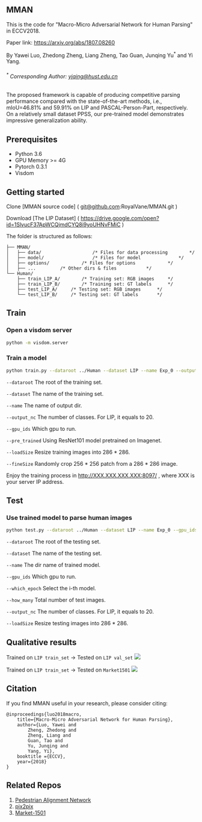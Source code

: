 
## MMAN
This is the code for "Macro-Micro Adversarial Network for Human Parsing" in ECCV2018.

Paper link: https://arxiv.org/abs/1807.08260

By Yawei Luo, Zhedong Zheng, Liang Zheng, Tao Guan, Junqing Yu<sup>*</sup> and Yi Yang. 
###### <sup>*</sup> Corresponding Author: <yjqing@hust.edu.cn>

The proposed framework is capable of producing competitive parsing performance compared with the state-of-the-art methods, i.e., mIoU=46.81% and 59.91% on LIP and
PASCAL-Person-Part, respectively. On a relatively small dataset PPSS, our pre-trained model demonstrates impressive generalization ability.


## Prerequisites
- Python 3.6
- GPU Memory >= 4G
- Pytorch 0.3.1
- Visdom


## Getting started
Clone 		[MMAN source code]	( git@github.com:RoyalVane/MMAN.git )

Download 	[The LIP Dataset]	( https://drive.google.com/open?id=1SlvucF37ApWCQjmdCYQ8i9yoUHNvFMiC )

The folder is structured as follows:
```
├── MMAN/
│   ├── data/                 	/* Files for data processing  		*/
│   ├── model/                 	/* Files for model    			*/
│   ├── options/          	/* Files for options    		*/
│   ├── ...			/* Other dirs & files 			*/
└── Human/
    ├── train_LIP_A/		/* Training set: RGB images		*/
    ├── train_LIP_B/		/* Training set: GT labels		*/
    ├── test_LIP_A/		/* Testing set: RGB images		*/
    └── test_LIP_B/		/* Testing set: GT labels		*/
```


## Train
### Open a visdom server
```bash
python -m visdom.server
```

### Train a model
```bash
python train.py --dataroot ../Human --dataset LIP --name Exp_0 --output_nc 20 --gpu_ids 0 --pre_trained --loadSize 286 --fineSize 256
```
`--dataroot` The root of the training set.

`--dataset` The name of the training set.

`--name` The name of output dir. 

`--output_nc` The number of classes. For LIP, it equals to 20. 

`--gpu_ids` Which gpu to run.

`--pre_trained` Using ResNet101 model pretrained on Imagenet.

`--loadSize` Resize training images into 286 * 286.

`--fineSize` Randomly crop 256 * 256 patch from a 286 * 286 image.

Enjoy the training process in http://XXX.XXX.XXX.XXX:8097/ , where XXX is your server IP address.


## Test
### Use trained model to parse human images
```bash
python test.py --dataroot ../Human --dataset LIP --name Exp_0 --gpu_ids 0 --which_epoch 30 --how_many 10000 --output_nc 20 --loadSize 286
```
`--dataroot` The root of the testing set.

`--dataset` The name of the testing set.

`--name` The dir name of trained model.

`--gpu_ids` Which gpu to run.

`--which_epoch` Select the i-th model.

`--how_many` Total number of test images.

`--output_nc` The number of classes. For LIP, it equals to 20. 

`--loadSize` Resize testing images into 286 * 286.


## Qualitative results
Trained on ``LIP train_set`` -> Tested on ``LIP val_set``
![](https://github.com/RoyalVane/MMAN/blob/master/jpg/LIP.JPG)

Trained on ``LIP train_set`` -> Tested on ``Market1501``
![](https://github.com/RoyalVane/MMAN/blob/master/jpg/Market1501.JPG)

## Citation
If you find MMAN useful in your research, please consider citing:
```
@inproceedings{luo2018macro,
	title={Macro-Micro Adversarial Network for Human Parsing},
	author={Luo, Yawei and 
		Zheng, Zhedong and 
		Zheng, Liang and 
		Guan, Tao and 
		Yu, Junqing and 
		Yang, Yi},
	booktitle ={ECCV},
	year={2018}
}

```

## Related Repos
1. [Pedestrian Alignment Network](https://github.com/layumi/Pedestrian_Alignment)
2. [pix2pix](https://github.com/phillipi/pix2pix)
3. [Market-1501](http://www.liangzheng.org/Project/project_reid.html)

